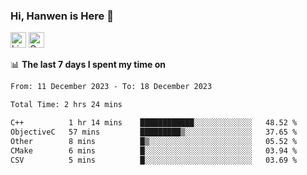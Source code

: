 ### Hi, Hanwen is Here 👋
<p>
	<a href="https://www.linkedin.com/in/liu-hanwen/"><img src="https://img.shields.io/badge/@hanwen-0A66C2?style=flat&logo=LinkedIn&logoColor=white" alt="Linkedin"  height="25px"/></a> 
	<a href="https://scholar.google.com/citations?user=HDF0su0AAAAJ"><img src="https://img.shields.io/badge/scholar-4385FE.svg?&style=plastic&logo=google-scholar&logoColor=white" alt="Google Scholar" height="25px"> </a>
</p>

📊 **The last 7 days I spent my time on** 
<!--START_SECTION:waka-->

```txt
From: 11 December 2023 - To: 18 December 2023

Total Time: 2 hrs 24 mins

C++          1 hr 14 mins    ████████████░░░░░░░░░░░░░   48.52 %
ObjectiveC   57 mins         █████████▒░░░░░░░░░░░░░░░   37.65 %
Other        8 mins          █▒░░░░░░░░░░░░░░░░░░░░░░░   05.52 %
CMake        6 mins          █░░░░░░░░░░░░░░░░░░░░░░░░   03.94 %
CSV          5 mins          █░░░░░░░░░░░░░░░░░░░░░░░░   03.69 %
```

<!--END_SECTION:waka-->


<!--
**david990917/david990917** is a ✨ _special_ ✨ repository because its `README.md` (this file) appears on your GitHub profile.

Here are some ideas to get you started:

- 🔭 I’m currently working on ...
- 🌱 I’m currently learning ...
- 👯 I’m looking to collaborate on ...
- 🤔 I’m looking for help with ...
- 💬 Ask me about ...
- 📫 How to reach me: ...
- 😄 Pronouns: ...
- ⚡ Fun fact: ...
-->
